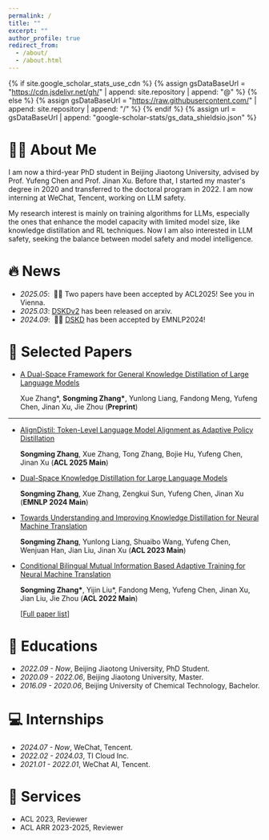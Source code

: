 ```yaml
---
permalink: /
title: ""
excerpt: ""
author_profile: true
redirect_from: 
  - /about/
  - /about.html
---
```


{% if site.google_scholar_stats_use_cdn %}
{% assign gsDataBaseUrl = "https://cdn.jsdelivr.net/gh/" | append: site.repository | append: "@" %}
{% else %}
{% assign gsDataBaseUrl = "https://raw.githubusercontent.com/" | append: site.repository | append: "/" %}
{% endif %}
{% assign url = gsDataBaseUrl | append: "google-scholar-stats/gs_data_shieldsio.json" %}

<span class='anchor' id='about-me'></span>

# 👨‍💻 About Me
I am now a third-year PhD student in Beijing Jiaotong University, advised by Prof. Yufeng Chen and Prof. Jinan Xu. Before that, I started my master's degree in 2020 and transferred to the doctoral program in 2022. I am now interning at WeChat, Tencent, working on LLM safety.

My research interest is mainly on training algorithms for LLMs, especially the ones that enhance the model capacity with limited model size, like knowledge distillation and RL techniques. Now I am also interested in LLM safety, seeking the balance between model safety and model intelligence.


# 🔥 News
- *2025.05*: &nbsp;🎉🎉 Two papers have been accepted by ACL2025! See you in Vienna. 
- *2025.03*: [DSKDv2](https://arxiv.org/abs/2504.11426) has been released on arxiv. 
- *2024.09*: &nbsp;🎉🎉 [DSKD](https://arxiv.org/abs/2406.17328) has been accepted by EMNLP2024! 

# 📝 Selected Papers 

<!-- <div class='paper-box'><div class='paper-box-image'><div><div class="badge">CVPR 2016</div><img src='images/500x300.png' alt="sym" width="100%"></div></div> -->
<!-- <div class='paper-box-text' markdown="1"> -->

- [A Dual-Space Framework for General Knowledge Distillation of Large Language Models](https://arxiv.org/abs/2504.11426)

  Xue Zhang*, **Songming Zhang\***, Yunlong Liang, Fandong Meng, Yufeng Chen, Jinan Xu, Jie Zhou (**Preprint**)

---

- [AlignDistil: Token-Level Language Model Alignment as Adaptive Policy Distillation](https://arxiv.org/abs/2503.02832)

  **Songming Zhang**, Xue Zhang, Tong Zhang, Bojie Hu, Yufeng Chen, Jinan Xu (**ACL 2025 Main**)

- [Dual-Space Knowledge Distillation for Large Language Models](https://arxiv.org/abs/2406.17328)

  **Songming Zhang**, Xue Zhang, Zengkui Sun, Yufeng Chen, Jinan Xu (**EMNLP 2024 Main**)

- [Towards Understanding and Improving Knowledge Distillation
for Neural Machine Translation](https://arxiv.org/abs/2305.08096)

  **Songming Zhang**, Yunlong Liang, Shuaibo Wang, Yufeng Chen, Wenjuan Han, Jian Liu, Jinan Xu (**ACL 2023 Main**)

- [Conditional Bilingual Mutual Information Based Adaptive Training for Neural Machine Translation](https://arxiv.org/abs/2203.02951)

  **Songming Zhang\***, Yijin Liu*, Fandong Meng, Yufeng Chen, Jinan Xu, Jian Liu, Jie Zhou (**ACL 2022 Main**)

  [[Full paper list](https://scholar.google.com/citations?user=u_bYOuYAAAAJ&hl=zh-CN)]

<!-- [**Project**](https://scholar.google.com/citations?view_op=view_citation&hl=zh-CN&user=DhtAFkwAAAAJ&citation_for_view=DhtAFkwAAAAJ:ALROH1vI_8AC) <strong><span class='show_paper_citations' data='DhtAFkwAAAAJ:ALROH1vI_8AC'></span></strong>
- Lorem ipsum dolor sit amet, consectetur adipiscing elit. Vivamus ornare aliquet ipsum, ac tempus justo dapibus sit amet. 
</div>
</div> -->

<!-- - [Lorem ipsum dolor sit amet, consectetur adipiscing elit. Vivamus ornare aliquet ipsum, ac tempus justo dapibus sit amet](https://github.com), A, B, C, **CVPR 2020** -->

<!-- # 🎖 Honors and Awards
- *2021.10* Lorem ipsum dolor sit amet, consectetur adipiscing elit. Vivamus ornare aliquet ipsum, ac tempus justo dapibus sit amet. 
- *2021.09* Lorem ipsum dolor sit amet, consectetur adipiscing elit. Vivamus ornare aliquet ipsum, ac tempus justo dapibus sit amet.  -->

# 📖 Educations
- *2022.09 - Now*, Beijing Jiaotong University, PhD Student. 
- *2020.09 - 2022.06*, Beijing Jiaotong University, Master.
- *2016.09 - 2020.06*, Beijing University of Chemical Technology, Bachelor. 

<!-- # 💬 Invited Talks
- *2021.06*, Lorem ipsum dolor sit amet, consectetur adipiscing elit. Vivamus ornare aliquet ipsum, ac tempus justo dapibus sit amet. 
- *2021.03*, Lorem ipsum dolor sit amet, consectetur adipiscing elit. Vivamus ornare aliquet ipsum, ac tempus justo dapibus sit amet.  \| [\[video\]](https://github.com/) -->

# 💻 Internships
- *2024.07 - Now*, WeChat, Tencent.
- *2022.02 - 2024.03*, TI Cloud Inc.
- *2021.01 - 2022.01*, WeChat AI, Tencent.

# 🔖 Services
- ACL 2023, Reviewer
- ACL ARR 2023-2025, Reviewer